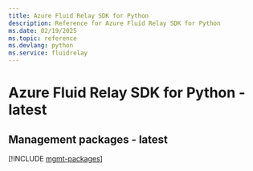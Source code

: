 ```yaml
---
title: Azure Fluid Relay SDK for Python
description: Reference for Azure Fluid Relay SDK for Python
ms.date: 02/19/2025
ms.topic: reference
ms.devlang: python
ms.service: fluidrelay
---
```

# Azure Fluid Relay SDK for Python - latest

## Management packages - latest
[!INCLUDE [mgmt-packages](fluid-relay-mgmt-index.md)]